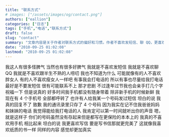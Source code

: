 ```yaml
---
title: "联系方式"
# images: ["/assets/images/og/contact.png"]
authors: ["eallion"]
categories: ["日志"]
tags: ["手机","电话","联系方式"]
draft: false
slug: "contact"
summary: "文章内容是关于作者对联系方式的偏好和习惯。作者不喜欢发短信、聊 QQ，更喜欢打电话或写信来沟通。他有四个手机号码，但都呼转了，并且只存了父母和妹妹的号码在通讯录里。他觉得能给他打电话的人，他肯定可以听出声音并识别身份。最后提到了《盗梦空间》电影和爸爸生日快乐表情图片预览等其他话题。"
date: "2010-09-25 01:02:08"
lastmod: "2010-09-25 01:02:08"
---
```


我这人有很多怪脾气
当然也有很多好脾气
我就是不喜欢发短信
我就是不喜欢聊 QQ
我就是不喜欢跟半生不熟的人唠叨
我也不知道为什么
可能就像有的人不喜欢胖女人
有的人不喜欢瘦女人一样吧
有事我会打电话的
所以有事也尽量给我打电话
最好是不要发短信
很有可能联系不上
那才悲剧
不过逢年过节我也会亲手打几个字祝福一下
但是说真的
好多时间我手机都没有随身带着
除非新手机的时候新鲜
我现在有 4 个手机号
全部都呼转了
也许有人给我某一个号码发过短信
坦白的说
我真的回复不了
致歉
我的通讯录里只存了 4 个号码
因为我实在记不住我爸爸妈妈和妹妹的电话
我觉得能给我打电话的人
我肯定可以第一时间就听出你的声音
嗯，就是这样子
你们的号码虽然没有存起来但是都写在更保险的本本上的
我真的不喜欢用手机
相比起来
坦白的说
我更喜欢写信
要是写书信那就更完美了
这就像我喜欢纸质的书一样
同样的内容
感觉却更加真实
